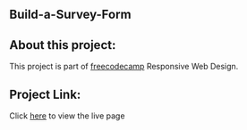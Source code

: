 ## Build-a-Survey-Form

## About this project: 

This project is part of [freecodecamp](https://www.freecodecamp.org/) Responsive Web Design.

## Project Link:

Click [here](https://mitalishah.github.io/Build-a-Survey-Form/) to view the live page
